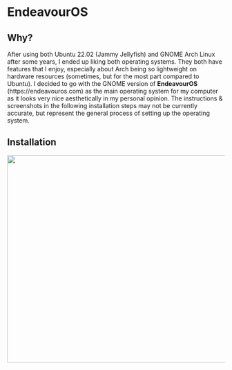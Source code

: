 # EndeavourOS

## Why?
<p>
After using both Ubuntu 22.02 (Jammy Jellyfish) and GNOME Arch Linux after some years, I ended up liking both operating systems. They both have features that I enjoy, especially about Arch being so lightweight on hardware resources (sometimes, but for the most part compared to Ubuntu). I decided to go with the GNOME version of <b>EndeavourOS</b> (https://endeavouros.com) as the main operating system for my computer as it looks very nice aesthetically in my personal opinion. The instructions & screenshots in the following installation steps may not be currently accurate, but represent the general process of setting up the operating system.
</p>

## Installation
<p>

</p>
<center><img width="667" height="479" src="https://github.com/user-attachments/assets/13b86729-8768-422b-9837-ada67c975273" /></center>
